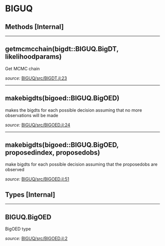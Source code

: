 # BIGUQ


## Methods [Internal]

---

<a id="method__getmcmcchain.1" class="lexicon_definition"></a>
## getmcmcchain(bigdt::BIGUQ.BigDT,  likelihoodparams)
Get MCMC chain

*source:*
[BIGUQ/src/BIGDT.jl:23](https://github.com/madsjulia/BIGUQ.jl/tree/47f7b4135dc39d3e8d6e4ac88274b5dd08eb747a/src/BIGDT.jl#L23)

---

<a id="method__makebigdts.1" class="lexicon_definition"></a>
## makebigdts(bigoed::BIGUQ.BigOED)
makes the bigdts for each possible decision assuming that no more observations will be made

*source:*
[BIGUQ/src/BIGOED.jl:24](https://github.com/madsjulia/BIGUQ.jl/tree/47f7b4135dc39d3e8d6e4ac88274b5dd08eb747a/src/BIGOED.jl#L24)

---

<a id="method__makebigdts.2" class="lexicon_definition"></a>
## makebigdts(bigoed::BIGUQ.BigOED,  proposedindex,  proposedobs)
make bigdts for each possible decision assuming that the proposedobs are observed

*source:*
[BIGUQ/src/BIGOED.jl:51](https://github.com/madsjulia/BIGUQ.jl/tree/47f7b4135dc39d3e8d6e4ac88274b5dd08eb747a/src/BIGOED.jl#L51)

## Types [Internal]

---

<a id="type__bigoed.1" class="lexicon_definition"></a>
## BIGUQ.BigOED
BigOED type

*source:*
[BIGUQ/src/BIGOED.jl:2](https://github.com/madsjulia/BIGUQ.jl/tree/47f7b4135dc39d3e8d6e4ac88274b5dd08eb747a/src/BIGOED.jl#L2)

